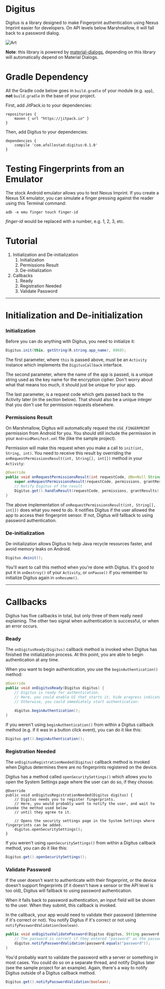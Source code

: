 # Digitus

Digitus is a library designed to make Fingerprint authentication using Nexus Imprint easier for developers.
On API levels below Marshmallow, it will fall back to a password dialog.

![Art](https://raw.githubusercontent.com/afollestad/digitus/master/art.jpg)

**Note**: this library is powered by [material-dialogs](https://github.com/afollestad/material-dialogs),
depending on this library will automatically depend on Material Dialogs. 

# Gradle Dependency

All the Gradle code below goes in `build.gradle` of your module (e.g. `app`), **not** `build.gradle` in
the base of your project.

First, add JitPack.io to your dependencies:

```Gradle
repositories {
    maven { url "https://jitpack.io" }
}
```

Then, add Digitus to your dependencies:

```Gradle
dependencies {
    compile 'com.afollestad:digitus:0.1.0'
}
```

# Testing Fingerprints from an Emulator

The stock Android emulator allows you to test Nexus Imprint. If you create a Nexus 5X emulator,
you can simulate a finger pressing against the reader using this Terminal command:

```shell
adb -e emu finger touch finger-id
```

*finger-id* would be replaced with a number, e.g. 1, 2, 3, etc.


# Tutorial

1. Initialization and De-initialization
    1. Initialization
    2. Permissions Result
    3. De-initialization
2. Callbacks
    1. Ready
    2. Registration Needed
    3. Validate Password
    
---
    
# Initialization and De-initialization

### Initialization

Before you can do anything with Digitus, you need to initialize it:

```java
Digitus.init(this, getString(R.string.app_name), 6969);
```

The first parameter, where `this` is passed above, must be an `Activity` instance which implements
the `DigitusCallback` interface. 

The second parameter, where the name of the app is passed, is a unique string used as the key name 
for the encryption cipher. Don't worry about what that means too much, it should just be unique for
your app.

The last parameter, is a request code which gets passed back to the Activity later (in the section below).
That should also be a unique integer that you don't use for permission requests elsewhere.

### Permissions Result

On Marshmallow, Digitus will automatically request the `USE_FINGERPRINT` permission from Android for you.
You should still include the permission in your `AndroidManifest.xml` file (like the sample project).

Permission will make this request when you make a call to `init(int, String, int)`. You need to receive
this result by overriding the `onRequestPermissionsResult(int, String[], int[])` method in your `Activity`:

```java
@Override
public void onRequestPermissionsResult(int requestCode, @NonNull String[] permissions, @NonNull int[] grantResults) {
    super.onRequestPermissionsResult(requestCode, permissions, grantResults);
    // Notify Digitus of the result
    Digitus.get().handleResult(requestCode, permissions, grantResults);
}
```

The above implementation of `onRequestPermissionsResult(int, String[], int[])` does what you need 
to do. It notifies Digitus if the user allowed the app to access their fingerprint sensor. If not,
Digitus will fallback to using password authentication.

### De-initialization

De-initialization allows Digitus to help Java recycle resources faster, and avoid memory leaks on Android.

```java
Digitus.deinit();
```

You'll want to call this method when you're done with Digitus. It's good to put it in `onDestroy()`
of your `Activity`, or `onPause()` if you remember to initialize Digitus again in `onResume()`.

---

# Callbacks

Digitus has five callbacks in total, but only three of them really need explaining. The other two signal
when authentication is successful, or when an error occurs.

### Ready

The `onDigitusReady(Digitus)` callback method is invoked when Digitus has finished the 
initialization process. At this point, you are able to begin authentication at any time.

When you want to begin authentication, you use the `beginAuthentication()` method:

```java
@Override
public void onDigitusReady(Digitus digitus) {
    // Digitus is ready for authentication.
    // Here, you could enable UI that starts it, hide progress indicators/dialogs, etc.
    // Otherwise, you could immediately start authentication:
    
    digitus.beginAuthentication();
}
```

If you weren't using `beginAuthentication()` from within a Digitus callback method (e.g. if it was 
in  a button click event), you can do it like this:

```java
Digitus.get().beginAuthentication();
```

### Registration Needed

The `onDigitusRegistrationNeeded(Digitus)` callback method is invoked when Digitus determines
there are no fingerprints registered on the device.

Digitus has a method called `openSecuritySettings()` which allows you to open the System Settings
page where the user can do so, if they choose.

```
@Override
public void onDigitusRegistrationNeeded(Digitus digitus) {
    // Digitus needs you to register fingerprints.
    // Here, you would probably want to notify the user, and wait to invoke the method used below
    // until they agree to it.

    // Opens the security settings page in the System Settings where fingerprints can be added.
    digitus.openSecuritySettings();
}
```
If you weren't using `openSecuritySettings()` from within a Digitus callback method, you can do
it like this:

```java
Digitus.get().openSecuritySettings();
```

### Validate Password

If the user doesn't want to authenticate with their fingerprint, or the device doesn't support 
fingerprints (if it doesn't have a sensor or the API level is too old), Digitus will fallback to
using password authentication.

When it falls back to password authentication, an input field will be shown to the user. When they 
submit, this callback is invoked.

In the callback, your app would need to validate their password (determine if it's correct or not). 
You notify Digitus if it's correct or not using `notifyPasswordValidation(boolean)`.

```java
public void onDigitusValidatePassword(Digitus digitus, String password) {
    // The password is correct if they entered "password" as the password
    digitus.notifyPasswordValidation(password.equals("password"));
}
```

You'd probably want to validate the password with a server or something in most cases. You could
do so on a separate thread, and notify Digitus later (see the sample project for an example). 
Again, there's a way to notify Digitus outside of a Digitus callback method.

```java
Digitus.get().notifyPasswordValidation(boolean);
```